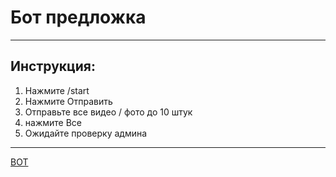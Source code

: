 <h1>Бот предложка</h1>
<hr>
<h2>Инструкция:</h2>
<ol>
    <li>Нажмите /start</li>
    <li>Нажмите Отправить</li>
    <li>Отправьте все видео / фото до 10 штук</li>
    <li>нажмите Все</li>
    <li>Ожидайте проверку админа</li> 
</ol>
<hr>
<a href="https://t.me/PohavatiBot">BOT</a> 